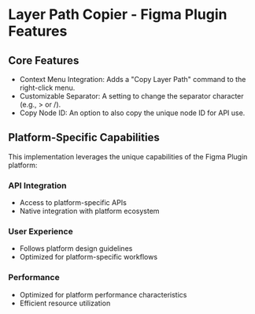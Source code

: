 # Layer Path Copier - Figma Plugin Features

## Core Features
- Context Menu Integration: Adds a "Copy Layer Path" command to the right-click menu.
- Customizable Separator: A setting to change the separator character (e.g., > or /).
- Copy Node ID: An option to also copy the unique node ID for API use.

## Platform-Specific Capabilities
This implementation leverages the unique capabilities of the Figma Plugin platform:

### API Integration
- Access to platform-specific APIs
- Native integration with platform ecosystem

### User Experience
- Follows platform design guidelines
- Optimized for platform-specific workflows

### Performance
- Optimized for platform performance characteristics
- Efficient resource utilization
